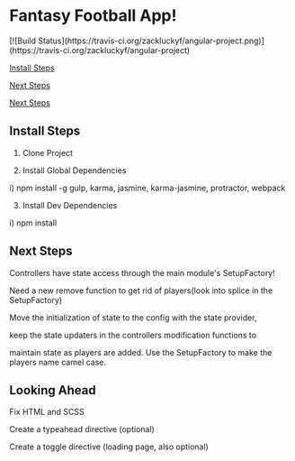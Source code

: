 <h1>Fantasy Football App!</h1> [![Build Status](https://travis-ci.org/zackluckyf/angular-project.png)](https://travis-ci.org/zackluckyf/angular-project)

[Install Steps](#install-steps)

[Next Steps](#next-steps)

[Next Steps](#looking-ahead)

## Install Steps

1) Clone Project

2) Install Global Dependencies

  i) npm install -g gulp, karma, jasmine, karma-jasmine, protractor, webpack

3) Install Dev Dependencies

  i) npm install




## Next Steps

Controllers have state access through the main module's SetupFactory!

Need a new remove function to get rid of players(look into splice in the SetupFactory)

Move the initialization of state to the config with the state provider,

keep the state updaters in the controllers modification functions to

maintain state as players are added. Use the SetupFactory to make the players name camel case.

## Looking Ahead

Fix HTML and SCSS

Create a typeahead directive (optional)

Create a toggle directive (loading page, also optional)
